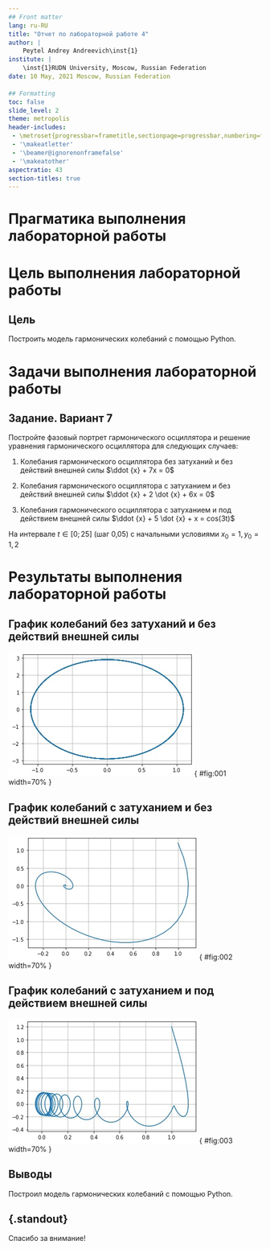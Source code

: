 ```yaml
---
## Front matter
lang: ru-RU
title: "Отчет по лабораторной работе 4"
author: |
	Peytel Andrey Andreevich\inst{1}
institute: |
	\inst{1}RUDN University, Moscow, Russian Federation
date: 10 May, 2021 Moscow, Russian Federation

## Formatting
toc: false
slide_level: 2
theme: metropolis
header-includes: 
 - \metroset{progressbar=frametitle,sectionpage=progressbar,numbering=fraction}
 - '\makeatletter'
 - '\beamer@ignorenonframefalse'
 - '\makeatother'
aspectratio: 43
section-titles: true
---
```


# **Прагматика выполнения лабораторной работы**


# **Цель выполнения лабораторной работы**

## Цель

Построить модель гармонических колебаний с помощью Python.

# **Задачи выполнения лабораторной работы**

## Задание. Вариант 7

Постройте фазовый портрет гармонического осциллятора и решение уравнения гармонического осциллятора для следующих случаев:

1. Колебания гармонического осциллятора без затуханий и без действий внешней силы $\ddot {x} + 7x = 0$

2. Колебания гармонического осциллятора c затуханием и без действий внешней силы $\ddot {x} + 2 \dot {x} + 6x = 0$

3. Колебания гармонического осциллятора c затуханием и под действием внешней силы $\ddot {x} + 5 \dot {x} + x = cos(3t)$

На интервале $t \in [0; 25]$ (шаг 0,05) с начальными условиями $x_0 = 1, y_0 = 1,2$

# **Результаты выполнения лабораторной работы**

## График колебаний без затуханий и без действий внешней силы

![](image/1.png){ #fig:001 width=70% } 

## График колебаний c затуханием и без действий внешней силы

![](image/2.png){ #fig:002 width=70% }

## График колебаний c затуханием и под действием внешней силы

![](image/3.png){ #fig:003 width=70% }

## Выводы

Построил модель гармонических колебаний с помощью Python.

## {.standout}

Спасибо за внимание!
